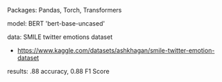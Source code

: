 Packages: Pandas, Torch, Transformers

model: BERT 'bert-base-uncased'

data: SMILE twitter emotions dataset
- https://www.kaggle.com/datasets/ashkhagan/smile-twitter-emotion-dataset

results: .88 accuracy, 0.88 F1 Score
